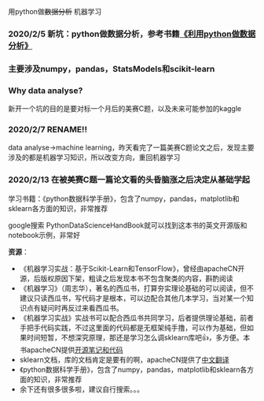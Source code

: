 用python做~~数据分析~~ 机器学习

### 2020/2/5 新坑：python做数据分析，参考书籍[《利用python做数据分析》](https://seancheney.gitbook.io/python-for-data-analysis-2nd/)
### 主要涉及numpy，pandas，StatsModels和scikit-learn
### Why data analyse?
新开一个坑的目的是要对标一个月后的美赛C题，以及未来可能参加的kaggle
### 2020/2/7 RENAME!!
data analyse→machine learning，昨天看完了一篇美赛C题论文之后，发现主要涉及的都是机器学习知识，所以改变方向，重回机器学习
### 2020/2/13 在被美赛C题一篇论文看的头昏脑涨之后决定从基础学起
学习书籍：《python数据科学手册》，包含了numpy，pandas，matplotlib和sklearn各方面的知识，非常推荐

google搜索 PythonDataScienceHandBook就可以找到这本书的英文开源版和notebook示例，非常好

**资源**：
- 《机器学习实战：基于Scikit-Learn和TensorFlow》，曾经由apacheCN开源，后版权原因下架，粗读之后发现本书不包含聚类的内容，斟酌阅读
- 《机器学习》（周志华），著名的西瓜书，打算夯实理论基础的可以阅读，但不建议只读西瓜书，写代码才是根本，可以边配合其他几本学习，当对某一个知识点有疑问时再反过来看西瓜书。
- 《机器学习实战》实战书可以配合西瓜书共同学习，后者提供理论基础，前者手把手代码实践，不过这里面的代码都是无框架纯手撸，可以作为基础，但如果时间短暂，不想深究原理，那还是学习怎么调sklearn库吧👍，多方便。本书apacheCN提供[开源笔记和代码](https://github.com/apachecn/AiLearning)
- sklearn文档，库的文档肯定是要有的啊，apacheCN提供了[中文翻译](https://sklearn.apachecn.org/)
- 《python数据科学手册》，包含了numpy，pandas，matplotlib和sklearn各方面的知识，非常推荐
- 余下还有很多很多啦，建议自行搜索。。。
